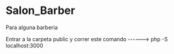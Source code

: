 # Salon_Barber
Para alguna barberia

Entrar a la carpeta public y correr este comando ------>    php -S localhost:3000

